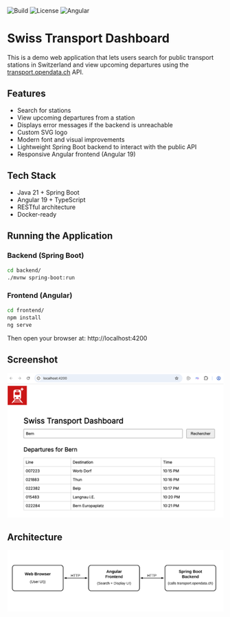 ![Build](https://img.shields.io/badge/build-passing-brightgreen)
![License](https://img.shields.io/badge/license-MIT-blue)
![Angular](https://img.shields.io/badge/angular-19-red)

# Swiss Transport Dashboard

This is a demo web application that lets users search for public transport stations in Switzerland and view upcoming
departures using the [transport.opendata.ch](https://transport.opendata.ch) API.

## Features

- Search for stations
- View upcoming departures from a station
- Displays error messages if the backend is unreachable
- Custom SVG logo
- Modern font and visual improvements
- Lightweight Spring Boot backend to interact with the public API
- Responsive Angular frontend (Angular 19)

## Tech Stack

- Java 21 + Spring Boot
- Angular 19 + TypeScript
- RESTful architecture
- Docker-ready

## Running the Application

### Backend (Spring Boot)

```bash
cd backend/
./mvnw spring-boot:run
```

### Frontend (Angular)

```bash
cd frontend/
npm install
ng serve
```

Then open your browser at: http://localhost:4200

## Screenshot

<img src="docs/screenshot.png" alt="Swiss Transport Dashboard Screenshot" width="600"/>

## Architecture

<img src="docs/architecture.svg" alt="Architecture Diagram" width="600" />